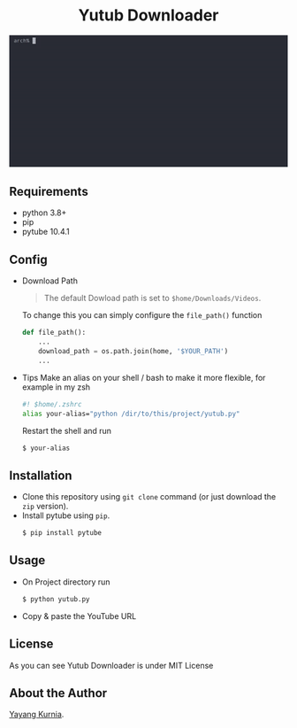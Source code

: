 <h1 align="center">Yutub Downloader</h1>

<p align="center">
  <img src="https://github.com/kurnyaannn/yutub-downloader/blob/master/yd-demo.gif?raw=true">
</p>

## Requirements
* python 3.8+
* pip
* pytube 10.4.1

## Config
* Download Path
  > The default Dowload path is set to `$home/Downloads/Videos`. <br>

  To change this you can simply configure the `file_path()` function
  ```python
  def file_path():
      ...
      download_path = os.path.join(home, '$YOUR_PATH')
      ...
  ```
* Tips
  Make an alias on your shell / bash to make it more flexible, for example in my zsh
  ```bash
  #! $home/.zshrc
  alias your-alias="python /dir/to/this/project/yutub.py"
  ```
  Restart the shell and run
  ```bash
  $ your-alias
  ```
  

## Installation
* Clone this repository using `git clone` command (or just download the `zip` version).
* Install pytube using `pip`.
  ```bash
  $ pip install pytube
  ```

## Usage
* On Project directory run
  ```bash
  $ python yutub.py
  ```
* Copy & paste the YouTube URL

## License
As you can see Yutub Downloader is under MIT License

## About the Author
<a href="http://facebook.com/y21kurnia">Yayang Kurnia</a>.
